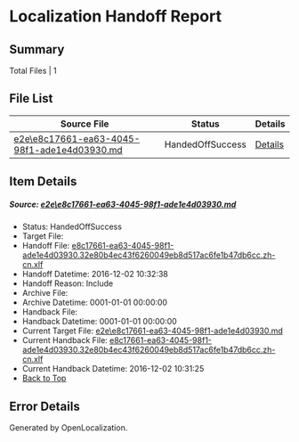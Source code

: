 # <a name='report-top'></a> Localization Handoff Report

## Summary
 Total Files | 1

## File List
 Source File | Status | Details 
 ----------- | ------ | ------- 
 [e2e\e8c17661-ea63-4045-98f1-ade1e4d03930.md](https://github.com/OpenLocalizationTestOrg/ol-test0/blob/08191c6a5adcc3edc35e1a719fb076dde8b96140/e2e/e8c17661-ea63-4045-98f1-ade1e4d03930.md) | HandedOffSuccess | [Details](#0912eecffd804cde964046413f8ba8e9bba7f0875)

## Item Details
##### <a name='0912eecffd804cde964046413f8ba8e9bba7f0875'></a> Source: [e2e\e8c17661-ea63-4045-98f1-ade1e4d03930.md](https://github.com/OpenLocalizationTestOrg/ol-test0/blob/08191c6a5adcc3edc35e1a719fb076dde8b96140/e2e/e8c17661-ea63-4045-98f1-ade1e4d03930.md)
* Status: HandedOffSuccess
* Target File: 
* Handoff File: [e8c17661-ea63-4045-98f1-ade1e4d03930.32e80b4ec43f6260049eb8d517ac6fe1b47db6cc.zh-cn.xlf](https://github.com/OpenLocalizationTestOrg/ol-test0-handoff/blob/ee117e74f372b8dbb97ac0417913e72dca3bde1a/ol-handoff/OpenLocalizationTestOrg/ol-test0-zhcn/shujia/ht/e8c17661-ea63-4045-98f1-ade1e4d03930.32e80b4ec43f6260049eb8d517ac6fe1b47db6cc.zh-cn.xlf)
* Handoff Datetime: 2016-12-02 10:32:38
* Handoff Reason: Include
* Archive File: 
* Archive Datetime: 0001-01-01 00:00:00
* Handback File: 
* Handback Datetime: 0001-01-01 00:00:00
* Current Target File: [e2e\e8c17661-ea63-4045-98f1-ade1e4d03930.md](https://github.com/OpenLocalizationTestOrg/ol-test0-zhcn/blob/b0eb15e9cf426ac539fecca7ed2b40f1c7698108/e2e/e8c17661-ea63-4045-98f1-ade1e4d03930.md)
* Current Handback File: [e8c17661-ea63-4045-98f1-ade1e4d03930.32e80b4ec43f6260049eb8d517ac6fe1b47db6cc.zh-cn.xlf](https://github.com/OpenLocalizationTestOrg/ol-test0-handback/blob/72552daad07a8e92718ce93f36c38262961db11b/ol-handback/OpenLocalizationTestOrg/ol-test0-zhcn/shujia/ht/e8c17661-ea63-4045-98f1-ade1e4d03930.32e80b4ec43f6260049eb8d517ac6fe1b47db6cc.zh-cn.xlf)
* Current Handback Datetime: 2016-12-02 10:31:25
* [Back to Top](#report-top)


## Error Details

Generated by OpenLocalization.
